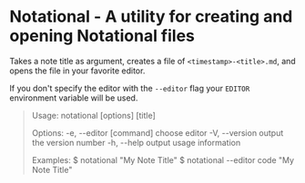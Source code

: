 # Notational - A utility for creating and opening Notational files

Takes a note title as argument, creates a file of `<timestamp>-<title>.md`, and opens the file in your favorite editor.

If you don't specify the editor with the `--editor` flag your `EDITOR` environment variable will be used.

> Usage: notational [options] [title]
> 
> Options:
>   -e, --editor [command]  choose editor
>   -V, --version           output the version number
>   -h, --help              output usage information
> 
> Examples:
>   $ notational "My Note Title"
>   $ notational --editor code "My Note Title"
> 
